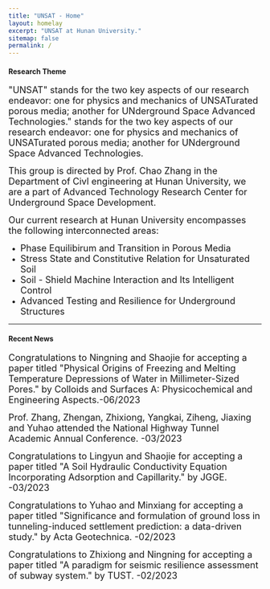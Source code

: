```yaml
---
title: "UNSAT - Home"
layout: homelay
excerpt: "UNSAT at Hunan University."
sitemap: false
permalink: /
---
```

<h4>Research Theme</h4>
<p><font size=4>"UNSAT" stands for the two key aspects of our research endeavor: one for physics and mechanics of UNSATurated porous media; another for UNderground Space Advanced Technologies." stands for the two key aspects of our research endeavor: one for physics and mechanics of UNSATurated porous media; another for UNderground Space Advanced Technologies.</font></p>
<p><font size=4> This group is directed by Prof. Chao Zhang in the Department of Civl engineering at Hunan University, we are a part of Advanced Technology Research Center for Underground Space Development. </font></p>
<font size=4>Our current research at Hunan University encompasses the following interconnected areas:</font>
<ul >
    <li><font size=4>Phase Equilibirum and Transition in Porous Media</font></li>
    <li><font size=4>Stress State and Constitutive Relation for Unsaturated Soil</font></li>
    <li><font size=4>Soil - Shield Machine Interaction and Its Intelligent Control</font></li>
    <li><font size=4>Advanced Testing and Resilience for Underground Structures</font></li>
</ul>
<hr />

<h4>Recent News</h4>
<p><font size=4> Congratulations to Ningning and Shaojie for accepting a paper titled "<a herf=https://www.sciencedirect.com/science/article/pii/S0927775723009354#:~:text=It%20is%20demonstrated%20that%20freezing,for%20freezing%20instead%20of%20capillarity.>Physical Origins of Freezing and Melting Temperature Depressions of Water in Millimeter-Sized Pores.</a>" by Colloids and Surfaces A: Physicochemical and Engineering Aspects.-06/2023</font></p>
<p><font size=4> Prof. Zhang, Zhengan, Zhixiong, Yangkai, Ziheng, Jiaxing and Yuhao attended the <a herf=https://jres2023.xhby.net/fz/hydt/202303/t20230306_7853945.shtml>National Highway Tunnel Academic Annual Conference. -03/2023</font></p>
<p><font size=4> Congratulations to Lingyun and Shaojie for accepting a paper titled "<a herf=https://ascelibrary.org/doi/abs/10.1061/JGGEFK.GTENG-11388>A Soil Hydraulic Conductivity Equation Incorporating Adsorption and Capillarity.</a>" by JGGE. -03/2023</font></p>
<p><font size=4> Congratulations to Yuhao and Minxiang for accepting a paper titled "<a herf=https://link.springer.com/article/10.1007/s11440-023-01859-8>Significance and formulation of ground loss in tunneling-induced settlement prediction: a data-driven study.</a>" by Acta Geotechnica. -02/2023</font></p>
<p><font size=4> Congratulations to Zhixiong and Ningning for accepting a paper titled "<a herf=https://www.sciencedirect.com/science/article/pii/S0886779823000810#:~:text=The%20proposed%20paradigm%20is%20implemented,state%20to%20the%20reverse%20one.>A paradigm for seismic resilience assessment of subway system.</a>" by TUST. -02/2023</font></p>

